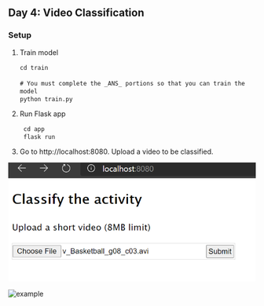 ## Day 4: Video Classification

### Setup
1. Train  model
    ```
    cd train

    # You must complete the _ANS_ portions so that you can train the model
    python train.py
    ```
   
2. Run Flask app
   ```
    cd app
    flask run
   ```
3. Go to http://localhost:8080. Upload a video to be classified.

![form](form.png)

![example](example.png)